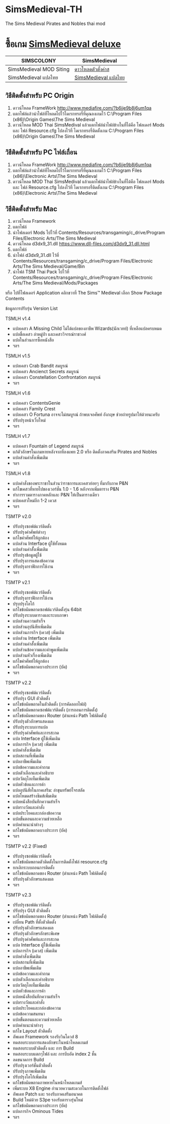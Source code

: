# SimsMedieval-TH
The Sims Medieval Pirates and Nobles thai mod

# ซื้อเกม [SimsMedieval deluxe](https://www.cdkeys.com/pc/games/the-sims-medieval-pc-mac-cd-key-origin?mw_aref=simscolony)

| SIMSCOLONY| SimsMedieval |
| ------------- | ------------- |
| SimsMedieval MOD Siting| [ดาวโหลดตัวตั้งค่าส](https://github.com/simcolony/SimsMedieval-TH/raw/master/MTS_Rockerduck_1187434_d3dx9_31.rar) |
| SimsMedieval แปลไทย| [ SimsMedieval แปลไทย](https://github.com/simcolony/SimsMedieval-TH/raw/master/TSMTH_RomanCamp.rar) |


## วิธีติดตั้งสำหรับ PC Origin
1. ดาวน์โหลด FrameWork http://www.mediafire.com/?b6jje9b8j6um1qa
2. แตกไฟล์แล้วนำไฟล์ที่โหลดไปไว้ไดเรกทรอรี่ที่คุณลงเกมไว้ C:\Program Files (x86)\Origin Games\The Sims Medieval
3. ดาวน์โหลด MOD Thai SimsMedival แล้วแตกไฟล์นำไฟล์ข้างในที่ได้คือ โฟลเดอร์ Mods และ ไฟล์ Resource.cfg ไปลงไว้ที่ ไดเรกทรอรี่ติดตั้งเกม 
C:\Program Files (x86)\Origin Games\The Sims Medieval


## วิธีติดตั้งสำหรับ PC ไฟล์เถื่อน
1. ดาวน์โหลด FrameWork http://www.mediafire.com/?b6jje9b8j6um1qa
2. แตกไฟล์แล้วนำไฟล์ที่โหลดไปไว้ไดเรกทรอรี่ที่คุณลงเกมไว้ C:\Program Files (x86)\Electronic Arts\The Sims Medieval
3. ดาวน์โหลด MOD Thai SimsMedival แล้วแตกไฟล์นำไฟล์ข้างในที่ได้คือ โฟลเดอร์ Mods และ ไฟล์ Resource.cfg ไปลงไว้ที่ ไดเรกทรอรี่ติดตั้งเกม C:\Program Files (x86)\Electronic Arts\The Sims Medieval


## วิธีติดตั้งสำหรับ Mac
1. ดาวน์โหลด Framework
2. แตกไฟล์ 
3. นำโฟลเดอร์ Mods ไปไว้ที่ Contents/Resources/transgaming/c_drive/Program Files/Electronic Arts/The Sims Medieval 
4. ดาวน์โหลด d3dx9_31.dll  https://www.dll-files.com/d3dx9_31.dll.html
5. แตกไฟล์ 
6. นำโฟล์ d3dx9_31.dll ไว้ที่ Contents/Resources/transgaming/c_drive/Program Files/Electronic Arts/The Sims Medieval/Game/Bin
7. นำโฟล์ TSM Thai Pack ไปไว้ที่ Contents/Resources/transgaming/c_drive/Program Files/Electronic Arts/The Sims Medieval/Mods/Packages

หรือ ไปที่โฟลเดอร์ Application คลิกขวาที่ The Sims™ Medieval เลือก Show Package Contents 


ข้อมูลการปรับรุ่น Version List

TSMLH v1.4
- แปลเคสว A Missing Child ไม่ได้แปลของอาชีพ Wizards(นักเวทย์) ที่เหลือแปลครบหมด
- แปลชื่อเคสว ล่าหมู่ป่า และเคสววิจารณ์ราชวงศ์
- แปลในส่วนการซื้อหนังสือ
- ฯลฯ

TSMLH v1.5
- แปลเคสว Crab Bandit สมบูรณ์
- แปลเคสว Ancienct Secrets สมบูรณ์
- แปลเคสว Constellation Confrontation สมบูรณ์
- ฯลฯ

TSMLH v1.6
- แปลเคสว ContentsGenie 
- แปลเคสว Family Crest
- แปลเคสว O Fortuna อาจจะไม่สมบูรณ์ ถ้าพบเจอศัพท์ อังกฤษ ช่วยถ่ายรูปมาให้ด้วยนะครับ
- ปรับปรุงหน้าเว็๋บใหม่
- ฯลฯ

TSMLH v1.7
- แปลเคสว Fountain of Legend สมบูรณ์
- แก้ตัวอักษรในเกมหายหลังจากที่ลงแพท 2.0 หรือ ติดตั้งภาคเสริม Pirates and Nobles
- แปลส่วนคำสั่งเพิ่มเติม
- ฯลฯ 

TSMLH v1.8
- แปลคำสั่งของพระราชาในส่วนว่าราชการและเคสวย่อยๆ ที่มากับภาค P&N
- แก้ไขเคสวที่หายไปของเวอร์ชั่น 1.0 - 1.6 หลังจากเพิ่มตาราง P&N
- ทำการรวมตารางภาคหลักและ P&N ให้เป็นตารางเดียว
- แปลเคสวใหม่อีก 1-2 เควส
- ฯลฯ 

TSMTP v2.0
- ปรับปรุงซอฟต์แวร์ติดตั้ง
- ปรับปรุงคำศัพท์ต่างๆ
- แก้ไขคำศัพท์ให้ถูกต้อง
- แปลส่วน Interface ผู้ใช้ทั้งหมด
- แปลส่วนคำสั้่งเพิ่มเติม
- ปรับปรุงข้อมูลผู้ใช้
- ปรับปรุงการแสดงข้อความ
- ปรับปรุงกราฟิกการใช้งาน
- ฯลฯ

TSMTP v2.1 
- ปรับปรุงซอฟต์แวร์ติดตั้ง
- ปรับปรุงกราฟิกการใช้งาน
- ปรุบปรุงโลโก้
- แก้ไขข้อผิดพลาดซอฟต์แวร์ติดตั้งรุ่น 64bit
- ปรับปรุงระบบตารางและระบบภาษา
- แปลส่วนความสำเร็จ
- แปลส่วนอุปนิสัยเพิ่มเติม
- แปลส่วนภารกิจ (เควส) เพิ่มเติม 
- แปลส่วน Interface เพิ่มเติม
- แปลส่วนคำสั้่งเพิ่มเติม
- แปลส่วนข้อความและคำพูดเพิ่มเติม
- แปลส่วนหัวเรื่องเพิ่มเติม
- แก้ไขคำศัพท์ให้ถูกต้อง
- แก้ไขข้อผิดพลาดบางประการ (บัค)
- ฯลฯ

TSMTP v2.2 
- ปรับปรุงซอฟต์แวร์ติดตั้ง
- ปรับปรุง GUI ตัวติดตั้ง
- แก้ไขข้อผิดพลาดในตัวติดตั้ง (การคัดลอกไฟล์)
- แก้ไขข้อผิดพลาดซอฟต์แวร์ติดตั้ง (การถอนการติดตั้ง)
- แก้ไขข้อผิดพลาดของ Router (ตำแหน่ง Path ไฟล์ติดตั้ง)
- ปรับปรุงตัวอักษรแสดงผล
- ปรับปรุงระบบการแปล
- ปรับปรุงคำศัพท์และการสะกด
- แปล Interface ผู้ใช้เพิ่มเติม
- แปลภารกิจ (เควส) เพิ่มเติม
- แปลคำสั่งเพิ่มเติม
- แปลสถานที่เพิ่มเติม
- แปลอาชีพเพิ่มเติม
- แปลข้อความและคำถาม
- แปลตัวเลือกและคำอธิบาย
- แปลวัตถุไอเท็มเพิ่มเติม
- แปลหัวข้อและการค้า
- แปลอุปนิสัยในภาคเสริม: ล่าขุนทรัพย์โจรสลัด 
- แปลโหมดสร้างซิมส์เพิ่มเติม
- แปลหนังสือบันทึกความสำเร็จ
- แปลรางวัลและคำสั่ง
- แปลประโยคและกล่องข้อความ
- แปลขั้นตอนและความช่วยเหลือ
- แปลคำแนะนำต่างๆ 
- แก้ไขข้อผิดพลาดบางประการ (บัค)
- ฯลฯ

TSMTP v2.2 (Fixed)
- ปรับปรุงซอฟต์แวร์ติดตั้ง
- แก้ไขข้อผิดพลาดตัวติดตั้งในการติดตั้งไฟล์ resource.cfg 
- ยกเลิกระบบถอนการติดตั้ง 
- แก้ไขข้อผิดพลาดของ Router (ตำแหน่ง Path ไฟล์ติดตั้ง)
- ปรับปรุงตัวอักษรแสดงผล
- ฯลฯ

TSMTP v2.3 
- ปรับปรุงซอฟต์แวร์ติดตั้ง
- ปรับปรุง GUI ตัวติดตั้ง
- แก้ไขข้อผิดพลาดของ Router (ตำแหน่ง Path ไฟล์ติดตั้ง)
- เปลี่ยน Path ที่ตั้งตัวติดตั้ง
- ปรับปรุงตัวอักษรแสดงผล
- ปรับปรุงตัวอักษรอักขระพิเศษ
- ปรับปรุงคำศัพท์และการสะกด
- แปล Interface ผู้ใช้เพิ่มเติม
- แปลภารกิจ (เควส) เพิ่มเติม
- แปลคำสั่งเพิ่มเติม
- แปลสถานที่เพิ่มเติม
- แปลอาชีพเพิ่มเติม
- แปลข้อความและคำถาม
- แปลตัวเลือกและคำอธิบาย
- แปลวัตถุไอเท็มเพิ่มเติม
- แปลหัวข้อและการค้า
- แปลหนังสือบันทึกความสำเร็จ
- แปลรางวัลและคำสั่ง
- แปลประโยคและกล่องข้อความ
- แปลข้อความสนทนา
- แปลขั้นตอนและความช่วยเหลือ
- แปลคำแนะนำต่างๆ 
- แก้ไข Layout ตัวติดตั้ง
- อัพเดท Framework รองรับวินโดวส์ 8
- ทดสอบระบบการแสดงอักขระในหน้าโหลดเกมส์
- ทดสอบระบบตัวติดตั้ง และ การ Build
- ทดสอบระบบแตกๆไฟล์ และ การบีบอัด index 2 ชั้น
- ลดขนาดการ Build
- ปรับปรุงเวอร์ชั่นตัวติดตั้ง
- ปรับปรุงภาพเพิ่มเติม
- ปรับปรุงโลโก้เพิ่มเติม
- แก้ไขข้อผิดพลาดภาพหายในหน้าโหลดเกมส์
- เพิ่มระบบ X8 Engine อำนวยความสะดวกในการติดตั้งไฟล์
- อัพเดท Patch และ รองรับภาคเสริมอนาคต
- Build ใหม่ด้วย S3pe รองรับตารางรุ่นใหม่
- แก้ไขข้อผิดพลาดบางประการ (บัค)
- แปลภารกิจ Ominous Tides
- ฯลฯ

